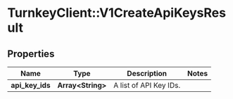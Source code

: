 # TurnkeyClient::V1CreateApiKeysResult

## Properties
Name | Type | Description | Notes
------------ | ------------- | ------------- | -------------
**api_key_ids** | **Array&lt;String&gt;** | A list of API Key IDs. | 

